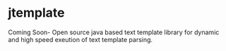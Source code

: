 # jtemplate

Coming Soon-
Open source java based text template library for dynamic and high speed exeution of text template parsing.
